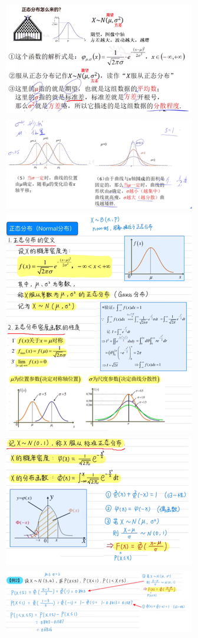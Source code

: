 ![](../photo/Pasted%20image%2020240423162329.png)

![](../photo/Pasted%20image%2020240423162632.png)


![](../photo/Pasted%20image%2020240423153852.png)

![](../photo/Pasted%20image%2020240423154130.png)

![](../photo/Pasted%20image%2020240423155353.png)
